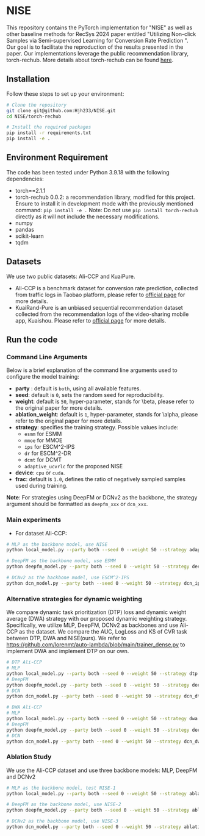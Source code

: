 # NISE

This repository contains the PyTorch implementation for "NISE" as well as other baseline methods for RecSys 2024 paper entitled "Utilizing Non-click Samples via Semi-supervised Learning for Conversion Rate Prediction
". Our goal is to facilitate the reproduction of the results presented in the paper. Our implementations leverage the public recommendation library, torch-rechub. More details about torch-rechub can be found [here](https://github.com/datawhalechina/torch-rechub).


## Installation

Follow these steps to set up your environment:

```bash
# Clone the repository
git clone git@github.com:Hjh233/NISE.git
cd NISE/torch-rechub

# Install the required packages
pip install -r requirements.txt
pip install -e .
```

## Environment Requirement
The code has been tested under Python 3.9.18 with the following dependencies:
* torch==2.1.1
* torch-rechub 0.0.2: a recommendation library, modified for this project. Ensure to install it in development mode with the previously mentioned command: `pip install -e .` Note: Do not use `pip install torch-rechub` directly as it will not include the necessary modifications.
* numpy
* pandas
* scikit-learn
* tqdm


## Datasets
We use two public datasets: Ali-CCP and KuaiPure.
* Ali-CCP is a benchmark dataset for conversion rate prediction, collected from traffic logs in Taobao platform, please refer to [official page](https://tianchi.aliyun.com/dataset/408) for more details.
* KuaiRand-Pure is an unbiased sequential recommendation dataset collected from the recommendation logs of the video-sharing mobile app, Kuaishou. Please refer to [official page](https://github.com/chongminggao/KuaiRand) for more details.

## Run the code
### Command Line Arguments

Below is a brief explanation of the command line arguments used to configure the model training:

- **party** : default is `both`, using all available features.
- **seed**: default is `0`, sets the random seed for reproducibility.
- **weight**: default is `50`, hyper-parameter, stands for \beta, please refer to the original paper for more details.
- **ablation_weight**: default is `1`, hyper-parameter, stands for \alpha, please refer to the original paper for more details.
- **strategy**: specifies the training strategy. Possible values include:
  - `esmm` for ESMM
  - `mmoe` for MMOE
  - `ips` for ESCM^2-IPS
  - `dr` for ESCM^2-DR
  - `dcmt` for DCMT
  - `adaptive_ucvrlc` for the proposed NISE
- **device**: `cpu` or `cuda`.
- **frac**: default is `1.0`, defines the ratio of negatively sampled samples used during training.

**Note**: For strategies using DeepFM or DCNv2 as the backbone, the strategy argument should be formatted as `deepfm_xxx` or `dcn_xxx`.

### Main experiments
* For dataset Ali-CCP:

```bash
# MLP as the backbone model, use NISE
python local_model.py --party both --seed 0 --weight 50 --strategy adaptive_ucvrlc --ablation_weight 1 --device cuda:0 --frac 1.0

# DeepFM as the backbone model, use ESMM
python deepfm_model.py --party both --seed 0 --weight 50 --strategy deepfm_esmm --ablation_weight 1 --device cuda:0

# DCNv2 as the backbone model, use ESCM^2-IPS
python dcn_model.py --party both --seed 0 --weight 50 --strategy dcn_ips --ablation_weight 1 --device cuda:0
```

### Alternative strategies for dynamic weighting
We compare dynamic task prioritization (DTP) loss and dynamic weight average (DWA) strategy with our proposed dynamic weighting strategy. Specifically, we utilize MLP, DeepFM, DCNv2 as backbones and use Ali-CCP as the dataset. We compare the AUC, LogLoss and KS of CVR task between DTP, DWA and NISE(ours). 
We refer to https://github.com/lorenmt/auto-lambda/blob/main/trainer_dense.py to implement DWA and implement DTP on our own.
```bash
# DTP Ali-CCP
# MLP
python local_model.py --party both --seed 0 --weight 50 --strategy dtp --ablation_weight 1 --device cuda:0 --frac 1.0
# DeepFM
python deepfm_model.py --party both --seed 0 --weight 50 --strategy deepfm_dtp --ablation_weight 1 --device cuda:0
# DCN
python dcn_model.py --party both --seed 0 --weight 50 --strategy dcn_dtp --ablation_weight 1 --device cuda:0

# DWA Ali-CCP
# MLP
python local_model.py --party both --seed 0 --weight 50 --strategy dwa --ablation_weight 1 --device cuda:0 --frac 1.0
# DeepFM
python deepfm_model.py --party both --seed 0 --weight 50 --strategy deepfm_dwa --ablation_weight 1 --device cuda:0
# DCN
python dcn_model.py --party both --seed 0 --weight 50 --strategy dcn_dwa --ablation_weight 1 --device cuda:0
```

### Ablation Study
We use the Ali-CCP dataset and use three backbone models: MLP, DeepFM and DCNv2
```bash
# MLP as the backbone model, test NISE-1
python local_model.py --party both --seed 0 --weight 50 --strategy ablation_1 --ablation_weight 1 --device cuda:0 --frac 1.0

# DeepFM as the backbone model, use NISE-2
python deepfm_model.py --party both --seed 0 --weight 50 --strategy ablation_2 --ablation_weight 1 --device cuda:0

# DCNv2 as the backbone model, use NISE-3
python dcn_model.py --party both --seed 0 --weight 50 --strategy ablation_3 --ablation_weight 1 --device cuda:0
```

